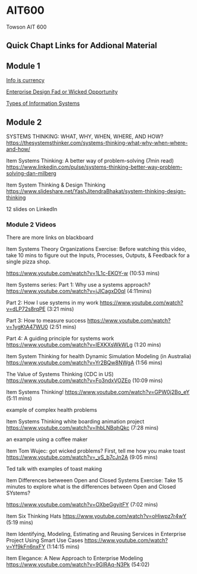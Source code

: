 # AIT600
Towson AIT 600

## Quick Chapt Links for Addional Material

## Module 1

[Info is currency](https://infocurrency.wordpress.com/)

[Enterprise Design Fad or Wicked Opportunity](http://enterprisearchitects.com/enterprise-design-fad-or-wicked-opportunity/)

[Types of Information Systems](http://www.chris-kimble.com/Courses/World_Med_MBA/Types-of-Information-System.html)

## Module 2

SYSTEMS THINKING: WHAT, WHY, WHEN, WHERE, AND HOW?
https://thesystemsthinker.com/systems-thinking-what-why-when-where-and-how/ 

Item
Systems Thinking: A better way of problem-solving (7min read)
https://www.linkedin.com/pulse/systems-thinking-better-way-problem-solving-dan-milberg

Item
System Thinking & Design Thinking
https://www.slideshare.net/YashJitendraBhakat/system-thinking-design-thinking

12 slides on LinkedIn

### Module 2 Videos

There are more links on blackboard

Item
Systems Theory Organizations
Exercise: Before watching this video, take 10 mins to figure out the Inputs, Processes, Outputs, & Feedback for a single pizza shop.

https://www.youtube.com/watch?v=1L1c-EKOY-w (10:53 mins)

Item
Systems series:
Part 1: Why use a systems approach? https://www.youtube.com/watch?v=jJlCagxD0qI (4:11mins)

Part 2: How I use systems in my work https://www.youtube.com/watch?v=dLP72s8rqPE (3:21 mins)

Part 3: How to measure success https://www.youtube.com/watch?v=1ygKtA47WU0 (2:51 mins)

Part 4: A guiding principle for systems work https://www.youtube.com/watch?v=IEXKXsWkWLg (1:20 mins)

Item
System Thinking for health
Dynamic Simulation Modeling (in Australia) https://www.youtube.com/watch?v=Yr2BQw8NWgA (1:56 mins)

The Value of Systems Thinking (CDC in US) https://www.youtube.com/watch?v=Fo3ndxVOZEo (10:09 mins)

Item
Systems Thinking!
https://www.youtube.com/watch?v=GPW0j2Bo_eY (5:11 mins)

example of complex health problems

Item
Systems Thinking white boarding animation project
https://www.youtube.com/watch?v=lhbLNBqhQkc (7:28 mins)

an example using  a coffee maker

Item
Tom Wujec: got wicked problems? First, tell me how you make toast
https://www.youtube.com/watch?v=_vS_b7cJn2A (9:05 mins)

Ted talk with examples of toast making

Item
Differences betweeen Open and Closed Systems
Exercise: Take 15 minutes to explore what is the differences between Open and Closed SYstems?

https://www.youtube.com/watch?v=OXbeGgyitFY (7:02 mins)

Item
Six Thinking Hats
https://www.youtube.com/watch?v=oHiwpz7r4wY (5:19 mins)

Item
Identifying, Modeling, Estimating and Reusing Services in Enterprise Project Using Smart Use Cases
https://www.youtube.com/watch?v=Yf9kFn6nxFY (1:14:15 mins)

Item
Elegance: A New Approach to Enterprise Modeling
https://www.youtube.com/watch?v=9GlRAq-N3Pk (54:02)